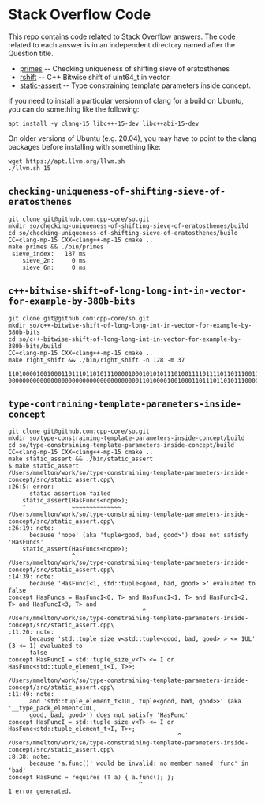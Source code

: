 # Stack Overflow Code

This repo contains code related to Stack Overflow answers. The code
related to each answer is in an independent directory named after the
Question title.

* [primes](#primes) -- Checking uniqueness of shifting sieve of eratosthenes
* [rshift](#rshift) -- C++ Bitwise shift of uint64_t in vector.
* [static-assert](#static-assert) -- Type constraining template parameters inside concept.

If you need to install a particular versionn of clang for a build on Ubuntu, you
can do something like the following:

```
apt install -y clang-15 libc++-15-dev libc++abi-15-dev
```

On older versions of Ubuntu (e.g. 20.04), you may have to point to the
clang packages before installing with something like:

```
wget https://apt.llvm.org/llvm.sh
./llvm.sh 15
```

## <a name="primes"></a>`checking-uniqueness-of-shifting-sieve-of-eratosthenes`

```
git clone git@github.com:cpp-core/so.git
mkdir so/checking-uniqueness-of-shifting-sieve-of-eratosthenes/build
cd so/checking-uniqueness-of-shifting-sieve-of-eratosthenes/build
CC=clang-mp-15 CXX=clang++-mp-15 cmake ..
make primes && ./bin/primes
 sieve_index:   187 ms
    sieve_2n:     0 ms
    sieve_6n:     0 ms
```

## <a name="rshift"></a>`c++-bitwise-shift-of-long-long-int-in-vector-for-example-by-380b-bits`

```
git clone git@github.com:cpp-core/so.git
mkdir so/c++-bitwise-shift-of-long-long-int-in-vector-for-example-by-380b-bits
cd so/c++-bitwise-shift-of-long-long-int-in-vector-for-example-by-380b-bits/build
CC=clang-mp-15 CXX=clang++-mp-15 cmake ..
make right_shift && ./bin/right_shift -n 128 -m 37
                                     110100001001000110111011010111000010001010101110100111101111011011100111111000011111101011101110110101011100001100011111011110010010000010000010001101010010110011111000000001111011011111011111
000000000000000000000000000000000000011010000100100011011101101011100001000101010111010011110111101101110011111100001111110101110111011010101110000110001111101111001001000001000001000110101001

```

## <a name="static-assert"></a>`type-contraining-template-parameters-inside-concept`

```
git clone git@github.com:cpp-core/so.git
mkdir so/type-constraining-template-parameters-inside-concept/build
cd so/type-constraining-template-parameters-inside-concept/build
CC=clang-mp-15 CXX=clang++-mp-15 cmake ..
make static_assert && ./bin/static_assert
$ make static_assert
/Users/mmelton/work/so/type-constraining-template-parameters-inside-concept/src/static_assert.cpp\
:26:5: error:
      static assertion failed
    static_assert(HasFuncs<nope>);
    ^             ~~~~~~~~~~~~~~
/Users/mmelton/work/so/type-constraining-template-parameters-inside-concept/src/static_assert.cpp\
:26:19: note:
      because 'nope' (aka 'tuple<good, bad, good>') does not satisfy 'HasFuncs'
    static_assert(HasFuncs<nope>);
                  ^
/Users/mmelton/work/so/type-constraining-template-parameters-inside-concept/src/static_assert.cpp\
:14:39: note:
      because 'HasFuncI<1, std::tuple<good, bad, good> >' evaluated to false
concept HasFuncs = HasFuncI<0, T> and HasFuncI<1, T> and HasFuncI<2, T> and HasFuncI<3, T> and
                                      ^
/Users/mmelton/work/so/type-constraining-template-parameters-inside-concept/src/static_assert.cpp\
:11:20: note:
      because 'std::tuple_size_v<std::tuple<good, bad, good> > <= 1UL' (3 <= 1) evaluated to
      false
concept HasFuncI = std::tuple_size_v<T> <= I or HasFunc<std::tuple_element_t<I, T>>;
                   ^
/Users/mmelton/work/so/type-constraining-template-parameters-inside-concept/src/static_assert.cpp\
:11:49: note:
      and 'std::tuple_element_t<1UL, tuple<good, bad, good>>' (aka '__type_pack_element<1UL,
      good, bad, good>') does not satisfy 'HasFunc'
concept HasFuncI = std::tuple_size_v<T> <= I or HasFunc<std::tuple_element_t<I, T>>;
                                                ^
/Users/mmelton/work/so/type-constraining-template-parameters-inside-concept/src/static_assert.cpp\
:8:38: note:
      because 'a.func()' would be invalid: no member named 'func' in 'bad'
concept HasFunc = requires (T a) { a.func(); };
                                     ^
1 error generated.
```
